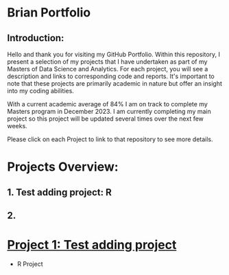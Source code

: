 # Brian Portfolio

## Introduction:
Hello and thank you for visiting my GitHub Portfolio. Within this repository, I present a selection of my projects that I have undertaken as part of my Masters of Data Science and Analytics. For each project, you will see a description and links to corresponding code and reports. It's important to note that these projects are primarily academic in nature but offer an insight into my coding abilities.

With a current academic average of 84% I am on track to complete my Masters program in December 2023. I am currently completing my main project so this project will be updated several times over the next few weeks.

Please click on each Project to link to that repository to see more details.

# Projects Overview:
## 1. Test adding project: R
## 2. 


# [Project 1: Test adding project](https://github.com/bhiggi01/mtu_1_data8001)
* R Project
